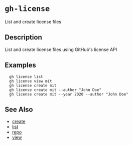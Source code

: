 # `gh-license`

List and create license files

## Description

List and create license files using GitHub's license API

## Examples

```
  gh license list
  gh license view mit
  gh license create mit
  gh license create mit --author "John Doe"
  gh license create mit --year 2020 --author "John Doe"

```

## See Also

- [create](./create.md)
- [list](./list.md)
- [repo](./repo.md)
- [view](./view.md)
